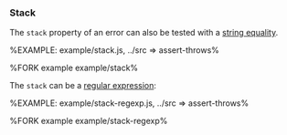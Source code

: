 
### Stack

The `stack` property of an error can also be tested with a [string equality](t).

%EXAMPLE: example/stack.js, ../src => assert-throws%

%FORK example example/stack%

The `stack` can be a [regular expression](t):

%EXAMPLE: example/stack-regexp.js, ../src => assert-throws%

%FORK example example/stack-regexp%
